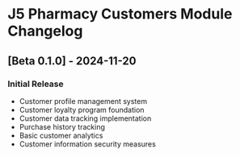 # J5 Pharmacy Customers Module Changelog

## [Beta 0.1.0] - 2024-11-20

### Initial Release
- Customer profile management system
- Customer loyalty program foundation
- Customer data tracking implementation
- Purchase history tracking
- Basic customer analytics
- Customer information security measures
